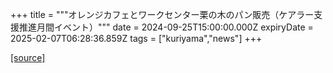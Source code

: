 +++
title = """オレンジカフェとワークセンター栗の木のパン販売（ケアラー支援推進月間イベント）"""
date = 2024-09-25T15:00:00.000Z
expiryDate = 2025-02-07T06:28:36.859Z
tags = ["kuriyama","news"]
+++


[[source]](https://www.town.kuriyama.hokkaido.jp/soshiki/43/28944.html)
